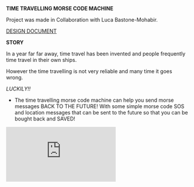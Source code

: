 **TIME TRAVELLING MORSE CODE MACHINE**


Project was made in Collaboration with Luca Bastone-Mohabir. 

[DESIGN DOCUMENT](https://github.com/ShahriarAhnaf/Morse-Time-Machine/blob/master/assets/Concept%20Design%20Document.pdf)


**STORY**

In a year far far away, time travel has been invented and people frequently time travel in their own ships. 

However the time travelling is not very reliable and many time it goes wrong. 

*LUCKILY!!*
- The time travelling morse code machine can help you send morse messages BACK TO THE FUTURE! With some simple morse code SOS and location messages that can be sent to the future so that you can be bought back and SAVED! 


![FINISHED PICTURE](https://github.com/ShahriarAhnaf/Morse-Time-Machine/blob/master/assets/Finished%20Machine.pdf)

